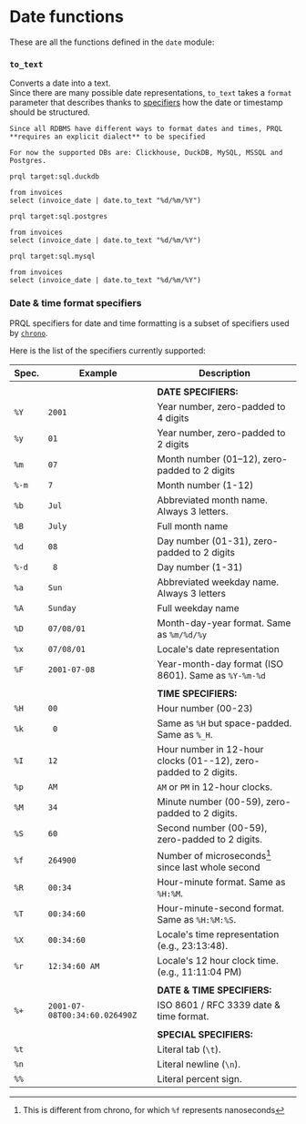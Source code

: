 # Date functions

These are all the functions defined in the `date` module:

### `to_text`

Converts a date into a text.\
Since there are many possible date representations, `to_text` takes a `format` parameter
that describes thanks to [specifiers](#date--time-format-specifiers) how the date
or timestamp should be structured.

```admonish info
Since all RDBMS have different ways to format dates and times, PRQL **requires an explicit dialect** to be specified
```

```admonish info
For now the supported DBs are: Clickhouse, DuckDB, MySQL, MSSQL and Postgres.
```

```prql
prql target:sql.duckdb

from invoices
select (invoice_date | date.to_text "%d/%m/%Y")

```

```prql
prql target:sql.postgres

from invoices
select (invoice_date | date.to_text "%d/%m/%Y")

```

```prql
prql target:sql.mysql

from invoices
select (invoice_date | date.to_text "%d/%m/%Y")

```

### Date & time format specifiers

PRQL specifiers for date and time formatting is a subset of specifiers used by
[`chrono`](https://docs.rs/chrono/latest/chrono/format/strftime/index.html).

Here is the list of the specifiers currently supported:

| Spec. | Example                       | Description                                                      |
| ----- | ----------------------------- | ---------------------------------------------------------------- |
|       |                               |                                                                  |
|       |                               | **DATE SPECIFIERS:**                                             |
| `%Y`  | `2001`                        | Year number, zero-padded to 4 digits                             |
| `%y`  | `01`                          | Year number, zero-padded to 2 digits                             |
| `%m`  | `07`                          | Month number (01–12), zero-padded to 2 digits                    |
| `%-m` | `7`                           | Month number (1-12)                                              |
| `%b`  | `Jul`                         | Abbreviated month name. Always 3 letters.                        |
| `%B`  | `July`                        | Full month name                                                  |
| `%d`  | `08`                          | Day number (01-31), zero-padded to 2 digits                      |
| `%-d` | ` 8`                          | Day number (1-31)                                                |
| `%a`  | `Sun`                         | Abbreviated weekday name. Always 3 letters                       |
| `%A`  | `Sunday`                      | Full weekday name                                                |
| `%D`  | `07/08/01`                    | Month-day-year format. Same as `%m/%d/%y`                        |
| `%x`  | `07/08/01`                    | Locale's date representation                                     |
| `%F`  | `2001-07-08`                  | Year-month-day format (ISO 8601). Same as `%Y-%m-%d`             |
|       |                               |                                                                  |
|       |                               | **TIME SPECIFIERS:**                                             |
| `%H`  | `00`                          | Hour number (00-23)                                              |
| `%k`  | ` 0`                          | Same as `%H` but space-padded. Same as `%_H`.                    |
| `%I`  | `12`                          | Hour number in 12-hour clocks (01--12), zero-padded to 2 digits. |
| `%p`  | `AM`                          | `AM` or `PM` in 12-hour clocks.                                  |
| `%M`  | `34`                          | Minute number (00-59), zero-padded to 2 digits.                  |
| `%S`  | `60`                          | Second number (00-59), zero-padded to 2 digits.                  |
| `%f`  | `264900`                      | Number of microseconds[^1] since last whole second               |
| `%R`  | `00:34`                       | Hour-minute format. Same as `%H:%M`.                             |
| `%T`  | `00:34:60`                    | Hour-minute-second format. Same as `%H:%M:%S`.                   |
| `%X`  | `00:34:60`                    | Locale's time representation (e.g., 23:13:48).                   |
| `%r`  | `12:34:60 AM`                 | Locale's 12 hour clock time. (e.g., 11:11:04 PM)                 |
|       |                               |                                                                  |
|       |                               | **DATE & TIME SPECIFIERS:**                                      |
| `%+`  | `2001-07-08T00:34:60.026490Z` | ISO 8601 / RFC 3339 date & time format.                          |
|       |                               |                                                                  |
|       |                               | **SPECIAL SPECIFIERS:**                                          |
| `%t`  |                               | Literal tab (`\t`).                                              |
| `%n`  |                               | Literal newline (`\n`).                                          |
| `%%`  |                               | Literal percent sign.                                            |

[^1]: This is different from chrono, for which `%f` represents nanoseconds
